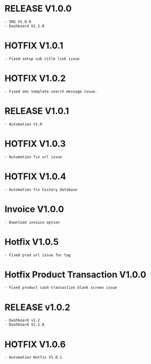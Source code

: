 # RELEASE V1.0.0
    - SMS V1.0.0
    - Dashboard V1.1.0

# HOTFIX V1.0.1
    - Fixed setup sub title link issue

# HOTFIX V1.0.2
    - Fixed sms template search message issue.

# RELEASE V1.0.1
    - Automation V1.0
# HOTFIX V1.0.3
    - Automation fix url issue
# HOTFIX V1.0.4
    - Automation fix history database
# Invoice V1.0.0
    - Download invoice option
# Hotfix V1.0.5
    - Fixed prod url issue for tag
# Hotfix Product Transaction V1.0.0
    - Fixed product cash transaction blank screen issue
# RELEASE v1.0.2
    - Dashboard v1.2
    - Dashboard V1.1.0
# HOTFIX V1.0.6
    - Automation Hotfix V1.0.1
